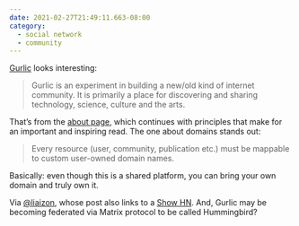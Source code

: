 ```yaml
---
date: 2021-02-27T21:49:11.663-08:00
category:
  - social network
  - community
---
```

[Gurlic](https://gurlic.com) looks interesting:

> Gurlic is an experiment in building a new/old kind of internet community. It is primarily a place for discovering and sharing technology, science, culture and the arts.

That’s from the [about page](https://gurlic.com/about), which continues with principles that make for an important and inspiring read. The one about domains stands out:

> Every resource (user, community, publication etc.) must be mappable to custom user-owned domain names.

Basically: even though this is a shared platform, you can bring your own domain and truly own it. 

Via [@liaizon](https://social.wake.st/@liaizon/105806595841973247), whose post also links to a [Show HN](https://news.ycombinator.com/item?id=24680422). And, Gurlic may be becoming federated via Matrix protocol to be called Hummingbird?
